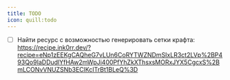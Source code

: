 ```yaml
---
title: TODO
icon: quill:todo
---
```


- [ ] Найти ресурс с возможностью генерировать сетки крафта: https://recipe.ink0rr.dev/?recipe=eNp1zEEKgCAQheG7vLUn6CoRYTWZNDmSIxLR3ct2LVp%2BP493Qo9IaDDudlYfHAw2mWpJi400PfYhZkXThsxsMORxJYX5CgcxS%2BmLCONvVNUZSNb3EClKcITrBt1BLeQ%3D

